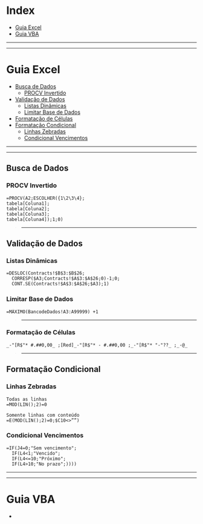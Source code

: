 Index
=====
<!--ts-->
* [Guia Excel](#guia-excel)
* [Guia VBA](#guia-vba)
<!--te-->

---
---

# Guia Excel
<!--ts-->
* [Busca de Dados](#busca-de-dados)
  * [PROCV Invertido](#procv-invertido)
* [Validação de Dados](#validação-de-dados)
  * [Listas Dinâmicas](#listas-dinâmicas)
  * [Limitar Base de Dados](#limitar-base-de-dados)
* [Formatação de Células](#formatação-de-células)
* [Formatação Condicional](#formatação-condicional)
  * [Linhas Zebradas](#linhas-zebradas)
  * [Condicional Vencimentos](#condicional-vencimentos)
<!--te-->

---
---

## **Busca de Dados**
### **PROCV Invertido**
```excel
=PROCV(A2;ESCOLHER({1\2\3\4};
tabela[Coluna1];
tabela[Coluna2];
tabela[Coluna3];
tabela[Coluna4]);1;0)
```

>---

## **Validação de Dados**
### **Listas Dinâmicas**
```excel
=DESLOC(Contracts!$B$3:$B$26;
  CORRESP($A3;Contracts!$A$3:$A$26;0)-1;0;
  CONT.SE(Contracts!$A$3:$A$26;$A3);1)
```

### **Limitar Base de Dados**
```excel
=MÁXIMO(BancodeDados!A3:A99999) +1 
```

>---

### **Formatação de Células**
```excel
_-"[R$"* #.##0,00_ ;[Red]_-"[R$"* - #.##0,00 ;_-"[R$"* "-"??_ ;_-@_ 
```

>---

## **Formatação Condicional**
### **Linhas Zebradas**

```excel
Todas as linhas
=MOD(LIN();2)=0

Somente linhas com conteúdo
=E(MOD(LIN();2)=0;$C10<>””)
```

### **Condicional Vencimentos**
```excel
=IF(J4=0;"Sem vencimento";
  IF(L4<1;"Vencido";
  IF(L4<=10;"Próximo";
  IF(L4>10;"No prazo";))))
```

---
---

# Guia VBA
<!--ts-->
* [](#)
<!--te-->
